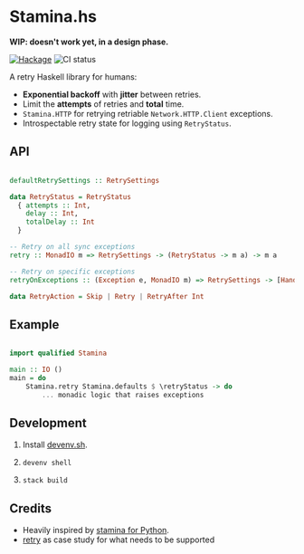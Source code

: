 # Stamina.hs

**WIP: doesn't work yet, in a design phase.**

[![Hackage](https://img.shields.io/hackage/v/stamina.svg?style=flat)](https://hackage.haskell.org/package/stamina) ![CI status](https://github.com/cachix/stamina.hs/actions/workflows/ci.yml/badge.svg)

A retry Haskell library for humans:

- **Exponential backoff** with **jitter** between retries.
- Limit the **attempts** of retries and **total** time.
- `Stamina.HTTP` for retrying retriable `Network.HTTP.Client` exceptions.
- Introspectable retry state for logging using `RetryStatus`.

## API

```haskell

defaultRetrySettings :: RetrySettings

data RetryStatus = RetryStatus
  { attempts :: Int,
    delay :: Int,
    totalDelay :: Int
  }

-- Retry on all sync exceptions
retry :: MonadIO m => RetrySettings -> (RetryStatus -> m a) -> m a

-- Retry on specific exceptions
retryOnExceptions :: (Exception e, MonadIO m) => RetrySettings -> [Handler RetryAction] -> (RetryStatus -> m a) -> m a

data RetryAction = Skip | Retry | RetryAfter Int
```

## Example

```haskell

import qualified Stamina

main :: IO ()
main = do
    Stamina.retry Stamina.defaults $ \retryStatus -> do
        ... monadic logic that raises exceptions

```

## Development

1. Install [devenv.sh](https://devenv.sh/getting-started/).

2. `devenv shell`

3. `stack build`

## Credits

- Heavily inspired by [stamina for Python](https://stamina.hynek.me/en/stable/tutorial.html#retries).
- [retry](https://github.com/Soostone/retry) as case study for what needs to be supported
